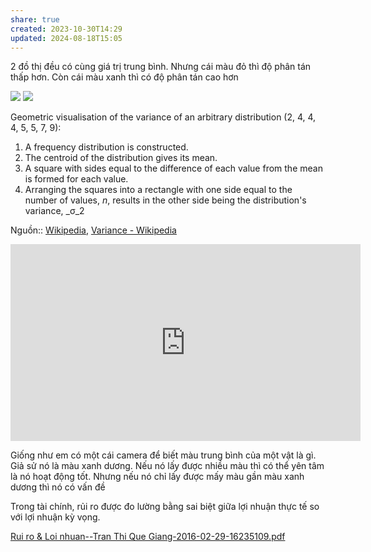 ```yaml
---
share: true
created: 2023-10-30T14:29
updated: 2024-08-18T15:05
---
```

2 đồ thị đều có cùng giá trị trung bình. Nhưng cái màu đỏ thì độ phân tán thấp hơn. Còn cái màu xanh thì có độ phân tán cao hơn

![](https://cdn.discordapp.com/attachments/953628307314855999/1249364291627257866/image0.png?ex=666708ab&is=6665b72b&hm=caeda91605327a996d0532935ebed0e47fbe212c5536f2321854eeaba81bb94e&)
[![](https://upload.wikimedia.org/wikipedia/commons/thumb/6/64/Variance_visualisation.svg/220px-Variance_visualisation.svg.png)](https://en.m.wikipedia.org/wiki/File:Variance_visualisation.svg)

Geometric visualisation of the variance of an arbitrary distribution (2, 4, 4, 4, 5, 5, 7, 9):

1. A frequency distribution is constructed.
2. The centroid of the distribution gives its mean.
3. A square with sides equal to the difference of each value from the mean is formed for each value.
4. Arranging the squares into a rectangle with one side equal to the number of values, _n_, results in the other side being the distribution's variance, _σ_2

Nguồn:: [Wikipedia](../../../../%E2%9C%8D%EF%B8%8FL%E1%BA%ADp%20tr%C3%ACnh/%CE%9E%20Ngu%E1%BB%93n%20v%C3%A0%20t%C3%A0i%20nguy%C3%AAn%20h%E1%BB%97%20tr%E1%BB%A3/%CE%9E%20Ngu%E1%BB%93n/Wikipedia.md), [Variance - Wikipedia](https://en.m.wikipedia.org/wiki/Variance)

<iframe width="560" height="315" src="https://www.youtube.com/embed/x0rmUXWtSS8?si=lB9CNobgHKWjcPNJ" title="YouTube video player" frameborder="0" allow="accelerometer; autoplay; clipboard-write; encrypted-media; gyroscope; picture-in-picture; web-share" referrerpolicy="strict-origin-when-cross-origin" allowfullscreen></iframe>

Giống như em có một cái camera để biết màu trung bình của một vật là gì. Giả sử nó là màu xanh dương. Nếu nó lấy được nhiều màu thì có thể yên tâm là nó hoạt động tốt. Nhưng nếu nó chỉ lấy được mấy màu gần màu xanh dương thì nó có vấn đề

Trong tài chính, rủi ro được đo lường bằng sai biệt giữa lợi nhuận thực tế so với lợi nhuận kỳ vọng.

[Rui ro & Loi nhuan--Tran Thi Que Giang-2016-02-29-16235109.pdf](https://fsppm.fulbright.edu.vn/cache/MPP8-531-L06V-Rui%20ro%20&%20Loi%20nhuan--Tran%20Thi%20Que%20Giang-2016-02-29-16235109.pdf)
